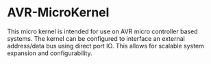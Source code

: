 # AVR-MicroKernel
This micro kernel is intended for use on AVR micro controller based systems. The kernel can be configured to interface 
an external address/data bus using direct port IO. This allows for scalable system expansion and configurability.

